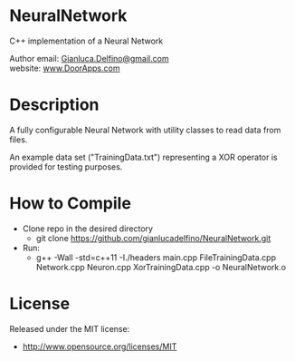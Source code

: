 NeuralNetwork
==========
C++ implementation of a Neural Network

Author email: Gianluca.Delfino@gmail.com
<br>
website: www.DoorApps.com

Description
===========
<p>
A fully configurable Neural Network with utility classes to read data from files.
</p>
<p>
An example data set ("TrainingData.txt") representing a XOR operator is provided for testing purposes.
</p>

How to Compile
===========
- Clone repo in the desired directory
  - git clone https://github.com/gianlucadelfino/NeuralNetwork.git
- Run:
  - g++ -Wall -std=c++11 -I./headers main.cpp FileTrainingData.cpp Network.cpp Neuron.cpp XorTrainingData.cpp -o NeuralNetwork.o



License
=======

Released under the MIT license:

* http://www.opensource.org/licenses/MIT
